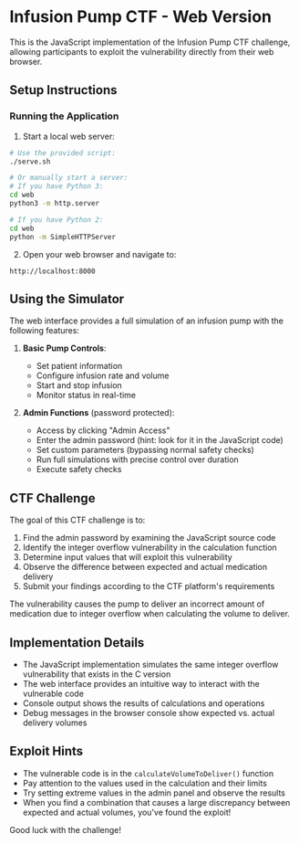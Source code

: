 # Infusion Pump CTF - Web Version

This is the JavaScript implementation of the Infusion Pump CTF challenge, allowing participants to exploit the vulnerability directly from their web browser.

## Setup Instructions

### Running the Application

1. Start a local web server:

```bash
# Use the provided script:
./serve.sh

# Or manually start a server:
# If you have Python 3:
cd web
python3 -m http.server

# If you have Python 2:
cd web
python -m SimpleHTTPServer
```

2. Open your web browser and navigate to:

```
http://localhost:8000
```

## Using the Simulator

The web interface provides a full simulation of an infusion pump with the following features:

1. **Basic Pump Controls**:
   - Set patient information
   - Configure infusion rate and volume
   - Start and stop infusion
   - Monitor status in real-time

2. **Admin Functions** (password protected):
   - Access by clicking "Admin Access"
   - Enter the admin password (hint: look for it in the JavaScript code)
   - Set custom parameters (bypassing normal safety checks)
   - Run full simulations with precise control over duration
   - Execute safety checks

## CTF Challenge

The goal of this CTF challenge is to:

1. Find the admin password by examining the JavaScript source code
2. Identify the integer overflow vulnerability in the calculation function
3. Determine input values that will exploit this vulnerability
4. Observe the difference between expected and actual medication delivery
5. Submit your findings according to the CTF platform's requirements

The vulnerability causes the pump to deliver an incorrect amount of medication due to integer overflow when calculating the volume to deliver.

## Implementation Details

- The JavaScript implementation simulates the same integer overflow vulnerability that exists in the C version
- The web interface provides an intuitive way to interact with the vulnerable code
- Console output shows the results of calculations and operations
- Debug messages in the browser console show expected vs. actual delivery volumes

## Exploit Hints

- The vulnerable code is in the `calculateVolumeToDeliver()` function
- Pay attention to the values used in the calculation and their limits
- Try setting extreme values in the admin panel and observe the results
- When you find a combination that causes a large discrepancy between expected and actual volumes, you've found the exploit!

Good luck with the challenge!